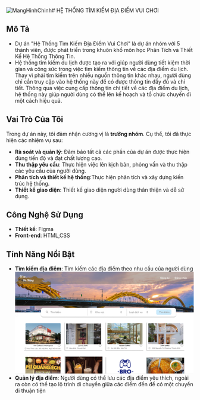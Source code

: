 ![MangHinhChinh](https://github.com/user-attachments/assets/317d5206-624a-4940-8383-dd8b4a82c8a3)# HỆ THỐNG TÌM KIẾM ĐỊA ĐIỂM VUI CHƠI

## Mô Tả
- Dự án "Hệ Thống Tìm Kiếm Địa Điểm Vui Chơi" là dự án nhóm với 5 thành viên, được phát triển trong khuôn khổ môn học Phân Tích và Thiết Kế Hệ Thống Thông Tin.
- Hệ thống tìm kiếm du lịch được tạo ra với giúp người dùng tiết kiệm thời gian và công sức trong việc tìm kiếm thông tin về các địa điểm du lịch. Thay vì phải tìm kiếm trên nhiều nguồn thông tin khác nhau, người dùng chỉ cần truy cập vào hệ thống này để có được thông tin đầy đủ và chi tiết. Thông qua việc cung cấp thông tin chi tiết về các địa điểm du lịch, hệ thống này giúp người dùng có thể lên kế hoạch và tổ chức chuyến đi một cách hiệu quả.
## Vai Trò Của Tôi
Trong dự án này, tôi đảm nhận cương vị là **trưởng nhóm**. Cụ thể, tôi đã thực hiện các nhiệm vụ sau:
- **Rà soát và quản lý**: Đảm bảo tất cả các phần của dự án được thực hiện đúng tiến độ và đạt chất lượng cao.
- **Thu thập yêu cầu**: Thực hiện việc lên kịch bản, phỏng vấn và thu thập các yêu cầu của người dùng.
- **Phân tích và thiết kế hệ thống**:Thực hiện phân tích và xây dựng kiến trúc hệ thống.
- **Thiết kế giao diện**: Thiết kế giao diện người dùng thân thiện và dễ sử dụng.
## Công Nghệ Sử Dụng
- **Thiết kế**: Figma
- **Front-end**: HTML,CSS 
## Tính Năng Nổi Bật
- **Tìm kiếm địa điểm**: Tìm kiếm các địa điểm theo nhu cầu của người dùng
![Hình ảnh mô tả dự án](Image/MangHinhChinh.png)
- **Quản lý địa điểm**: Người dùng có thể lưu các địa điểm yêu thích, ngoài ra còn có thể tạo lộ trình di chuyển giữa các điểm đến để có một chuyển đi thuận tiện


